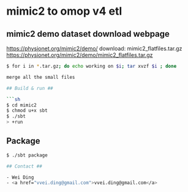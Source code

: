 # mimic2 to omop v4 etl #

## mimic2 demo dataset download webpage ##
https://physionet.org/mimic2/demo/
download: mimic2_flatfiles.tar.gz
https://physionet.org/mimic2/demo/mimic2_flatfiles.tar.gz

``` sh
$ for i in *.tar.gz; do echo working on $i; tar xvzf $i ; done

merge all the small files

## Build & run ##

```sh
$ cd mimic2
$ chmod u+x sbt
$ ./sbt
> +run
```

## Package ##

```sh
$ ./sbt package

## Contact ##

- Wei Ding
- <a href="vvei.ding@gmail.com">vvei.ding@gmail.com</a>
